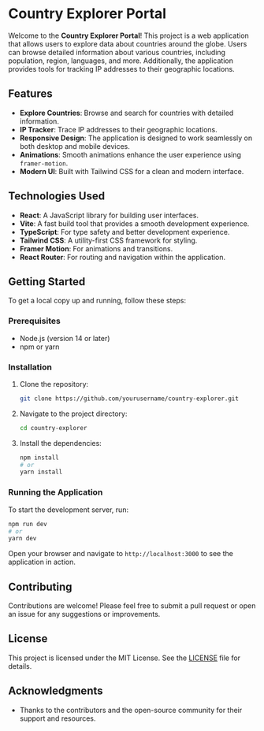 # Country Explorer Portal

Welcome to the **Country Explorer Portal**! This project is a web application that allows users to explore data about countries around the globe. Users can browse detailed information about various countries, including population, region, languages, and more. Additionally, the application provides tools for tracking IP addresses to their geographic locations.

## Features

- **Explore Countries**: Browse and search for countries with detailed information.
- **IP Tracker**: Trace IP addresses to their geographic locations.
- **Responsive Design**: The application is designed to work seamlessly on both desktop and mobile devices.
- **Animations**: Smooth animations enhance the user experience using `framer-motion`.
- **Modern UI**: Built with Tailwind CSS for a clean and modern interface.

## Technologies Used

- **React**: A JavaScript library for building user interfaces.
- **Vite**: A fast build tool that provides a smooth development experience.
- **TypeScript**: For type safety and better development experience.
- **Tailwind CSS**: A utility-first CSS framework for styling.
- **Framer Motion**: For animations and transitions.
- **React Router**: For routing and navigation within the application.

## Getting Started

To get a local copy up and running, follow these steps:

### Prerequisites

- Node.js (version 14 or later)
- npm or yarn

### Installation

1. Clone the repository:
   ```bash
   git clone https://github.com/yourusername/country-explorer.git
   ```
2. Navigate to the project directory:
   ```bash
   cd country-explorer
   ```
3. Install the dependencies:
   ```bash
   npm install
   # or
   yarn install
   ```

### Running the Application

To start the development server, run:

```bash
npm run dev
# or
yarn dev
```

Open your browser and navigate to `http://localhost:3000` to see the application in action.

## Contributing

Contributions are welcome! Please feel free to submit a pull request or open an issue for any suggestions or improvements.

## License

This project is licensed under the MIT License. See the [LICENSE](LICENSE) file for details.

## Acknowledgments

- Thanks to the contributors and the open-source community for their support and resources.
